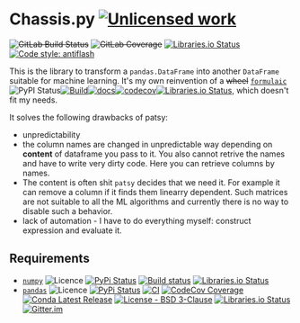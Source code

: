 Chassis.py [![Unlicensed work](https://raw.githubusercontent.com/unlicense/unlicense.org/master/static/favicon.png)](https://unlicense.org/)
===============
~~![GitLab Build Status](https://gitlab.com/KOLANICH/Chassis.py/badges/master/pipeline.svg)~~
~~![GitLab Coverage](https://gitlab.com/KOLANICH/Chassis.py/badges/master/coverage.svg)~~
[![Libraries.io Status](https://img.shields.io/librariesio/github/KOLANICH/Chassis.py.svg)](https://libraries.io/github/KOLANICH/Chassis.py)
[![Code style: antiflash](https://img.shields.io/badge/code%20style-antiflash-FFF.svg)](https://codeberg.org/KOLANICH-tools/antiflash.py) 

This is the library to transform a `pandas.DataFrame` into another `DataFrame` suitable for machine learning. It's my own reinvention of a ~~wheel~~ [`formulaic`](https://github.com/matthewwardrop/formulaic)![PyPI Status](https://img.shields.io/pypi/status/formulaic.svg)[![Build](https://img.shields.io/github/actions/workflow/status/matthewwardrop/formulaic/tests.yml?branch=main)](https://github.com/matthewwardrop/formulaic/actions?query=workflow%3A%22Run+Tox+Tests%22)[![docs](https://img.shields.io/github/actions/workflow/status/matthewwardrop/formulaic/publish_docs.yml?label=docs)](https://matthewwardrop.github.io/formulaic/)[![codecov](https://codecov.io/gh/matthewwardrop/formulaic/branch/main/graph/badge.svg)](https://codecov.io/gh/matthewwardrop/formulaic)[![Libraries.io Status](https://img.shields.io/librariesio/github/pydata/patsy.svg)](https://libraries.io/github/pydata/patsy), which doesn't fit my needs.

It solves the following drawbacks of patsy:
* unpredictability
 * the column names are changed in unpredictable way depending on **content** of dataframe you pass to it. You also cannot retrive the names and have to write very dirty code. Here you can retrieve columns by names.
 * The content is often shit `patsy` decides that we need it. For example it can remove a column if it finds them linearry dependent. Such matrices are not suitable to all the ML algorithms and currently there is no way to disable such a behavior.
* lack of automation - I have to do everything myself: construct expression and evaluate it.

Requirements
------------
* [`numpy`](https://github.com/numpy/numpy) ![Licence](https://img.shields.io/github/license/numpy/numpy.svg) [![PyPi Status](https://img.shields.io/pypi/v/numpy.svg)](https://pypi.org/project/numpy) [![Build status](https://github.com/numpy/numpy/actions/workflows/linux.yml/badge.svg?branch=main)](https://github.com/numpy/numpy/actions/workflows/linux.yml) [![Libraries.io Status](https://img.shields.io/librariesio/github/numpy/numpy.svg)](https://libraries.io/github/numpy/numpy) 
* [`pandas`](https://github.com/pandas-dev/pandas) ![Licence](https://img.shields.io/github/license/pandas-dev/pandas.svg) [![PyPi Status](https://img.shields.io/pypi/v/pandas.svg)](https://pypi.python.org/pypi/pandas) [![CI](https://github.com/pandas-dev/pandas/actions/workflows/unit-tests.yml/badge.svg)](https://github.com/pandas-dev/pandas/actions/workflows/unit-tests.yml) [![CodeCov Coverage](https://codecov.io/github/pandas-dev/pandas/coverage.svg?branch=master)](https://codecov.io/github/pandas-dev/pandas/) [![Conda Latest Release](https://anaconda.org/conda-forge/pandas/badges/version.svg)](https://anaconda.org/conda-forge/pandas) [![License - BSD 3-Clause](https://img.shields.io/pypi/l/pandas.svg)](https://github.com/pandas-dev/pandas/blob/main/LICENSE) [![Libraries.io Status](https://img.shields.io/librariesio/github/pandas-dev/pandas.svg)](https://libraries.io/github/pandas-dev/pandas) [![Gitter.im](https://badges.gitter.im/Join%20Chat.svg)](https://gitter.im/pydata/pandas)
